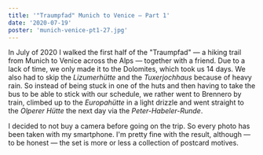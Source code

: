 ```yaml
---
title: '"Traumpfad" Munich to Venice — Part 1'
date: '2020-07-19'
poster: 'munich-venice-pt1-27.jpg'
---
```


In July of 2020 I walked the first half of the "Traumpfad" — a hiking trail from Munich to Venice
across the Alps — together with a friend. Due to a lack of time, we only made it to the Dolomites,
which took us 14 days. We also had to skip the _Lizumerhütte_ and the _Tuxerjochhaus_ because of
heavy rain. So instead of being stuck in one of the huts and then having to take the bus to be able
to stick with our schedule, we rather went to Brennero by train, climbed up to the _Europahütte_ in
a light drizzle and went straight to the _Olperer Hütte_ the next day via the _Peter-Habeler-Runde_.

I decided to not buy a camera before going on the trip. So every photo has been taken with my
smartphone. I'm pretty fine with the result, although — to be honest — the set is more or less a
collection of postcard motives.
